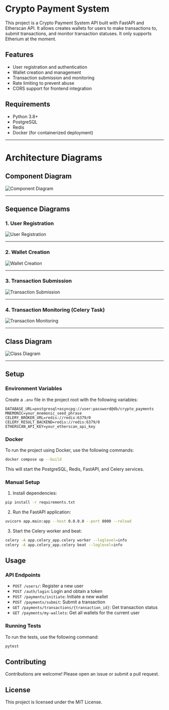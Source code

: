 # Crypto Payment System

This project is a Crypto Payment System API built with FastAPI and Etherscan API. It allows creates wallets for users to make transactions to, submit transactions, and monitor transaction statuses.
It only supports Etherium at the moment.

## Features

- User registration and authentication
- Wallet creation and management
- Transaction submission and monitoring
- Rate limiting to prevent abuse
- CORS support for frontend integration

## Requirements

- Python 3.8+
- PostgreSQL
- Redis
- Docker (for containerized deployment)

---

# Architecture Diagrams

## Component Diagram

![Component Diagram](docs/uml/component_diagram.svg)

---

## Sequence Diagrams

### 1. User Registration

![User Registration](docs/uml/user_registration.svg)

---

### 2. Wallet Creation

![Wallet Creation](docs/uml/wallet_creation.svg)

---

### 3. Transaction Submission

![Transaction Submission](docs/uml/transaction_submission.svg)

---

### 4. Transaction Monitoring (Celery Task)

![Transaction Monitoring](docs/uml/transaction_monitoring.svg)

---

## Class Diagram

![Class Diagram](docs/uml/class_diagram.svg)

---

## Setup

### Environment Variables

Create a `.env` file in the project root with the following variables:

```
DATABASE_URL=postgresql+asyncpg://user:password@db/crypto_payments
MNEMONIC=your_mnemonic_seed_phrase
CELERY_BROKER_URL=redis://redis:6379/0
CELERY_RESULT_BACKEND=redis://redis:6379/0
ETHERSCAN_API_KEY=your_etherscan_api_key
```

### Docker

To run the project using Docker, use the following commands:

```sh
docker compose up --build
```

This will start the PostgreSQL, Redis, FastAPI, and Celery services.

### Manual Setup

1. Install dependencies:

```sh
pip install -r requirements.txt
```

2. Run the FastAPI application:

```sh
uvicorn app.main:app --host 0.0.0.0 --port 8000 --reload
```

3. Start the Celery worker and beat:

```sh
celery -A app.celery_app.celery worker --loglevel=info
celery -A app.celery_app.celery beat --loglevel=info
```

## Usage

### API Endpoints

- `POST /users/`: Register a new user
- `POST /auth/login`: Login and obtain a token
- `POST /payments/initiate`: Initiate a new wallet
- `POST /payments/submit`: Submit a transaction
- `GET /payments/transactions/{transaction_id}`: Get transaction status
- `GET /payments/my-wallets`: Get all wallets for the current user

### Running Tests

To run the tests, use the following command:

```sh
pytest
```

## Contributing

Contributions are welcome! Please open an issue or submit a pull request.

## License

This project is licensed under the MIT License.